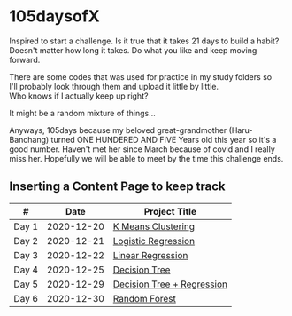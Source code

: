 # 105daysofX
Inspired to start a challenge.
Is it true that it takes 21 days to build a habit?<br />
Doesn't matter how long it takes. Do what you like and keep moving forward.<br />

There are some codes that was used for practice in my study folders so <br/> 
I'll probably look through them and upload it little by little. <br />
Who knows if I actually keep up right?

It might be a random mixture of things...

Anyways, 105days because my beloved great-grandmother (Haru-Banchang) turned
ONE HUNDERED AND FIVE Years old this year so it's a good number.
Haven't met her since March because of covid and I really miss her.
Hopefully we will be able to meet by the time this challenge ends.

## Inserting a Content Page to keep track
| # | Date | Project Title |
| - | ---- | ------------------- |
| Day 1 | 2020-12-20 | [K Means Clustering](https://github.com/rielau/105daysofX/tree/main/k-means) |
| Day 2 | 2020-12-21 | [Logistic Regression](https://github.com/rielau/105daysofX/tree/main/logistic-regression) |
| Day 3 | 2020-12-22 | [Linear Regression](https://github.com/rielau/105daysofX/tree/main/linear-regression) |
| Day 4 | 2020-12-25 | [Decision Tree](https://github.com/rielau/105daysofX/tree/main/decision-tree) |
| Day 5 | 2020-12-29 | [Decision Tree + Regression](https://github.com/rielau/105daysofX/tree/main/decision-tree) |
| Day 6 | 2020-12-30 | [Random Forest](https://github.com/rielau/105daysofX/tree/main/random-forest) |

